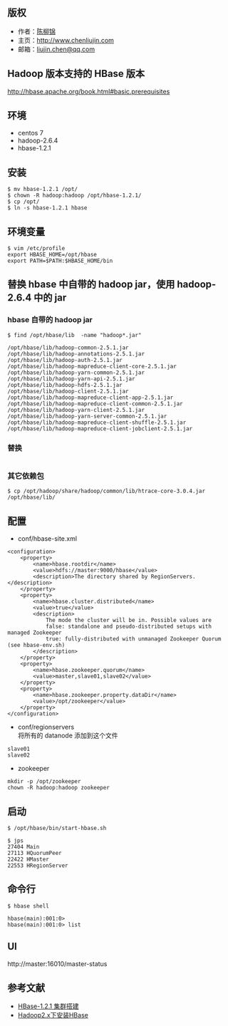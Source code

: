 ## 版权
* 作者：<a href="http://www.chenliujin.com">陈柳锦</a>
* 主页：<a href="http://www.chenliujin.com">http://www.chenliujin.com</a>
* 邮箱：liujin.chen@qq.com

## Hadoop 版本支持的 HBase 版本
http://hbase.apache.org/book.html#basic.prerequisites

## 环境
* centos 7
* hadoop-2.6.4
* hbase-1.2.1

## 安装
```
$ mv hbase-1.2.1 /opt/
$ chown -R hadoop:hadoop /opt/hbase-1.2.1/
$ cp /opt/
$ ln -s hbase-1.2.1 hbase
```

## 环境变量
```
$ vim /etc/profile
export HBASE_HOME=/opt/hbase
export PATH=$PATH:$HBASE_HOME/bin
```

## 替换 hbase 中自带的 hadoop jar，使用 hadoop-2.6.4 中的 jar
### hbase 自带的 hadoop jar
```
$ find /opt/hbase/lib  -name "hadoop*.jar"

/opt/hbase/lib/hadoop-common-2.5.1.jar
/opt/hbase/lib/hadoop-annotations-2.5.1.jar
/opt/hbase/lib/hadoop-auth-2.5.1.jar
/opt/hbase/lib/hadoop-mapreduce-client-core-2.5.1.jar
/opt/hbase/lib/hadoop-yarn-common-2.5.1.jar
/opt/hbase/lib/hadoop-yarn-api-2.5.1.jar
/opt/hbase/lib/hadoop-hdfs-2.5.1.jar
/opt/hbase/lib/hadoop-client-2.5.1.jar
/opt/hbase/lib/hadoop-mapreduce-client-app-2.5.1.jar
/opt/hbase/lib/hadoop-mapreduce-client-common-2.5.1.jar
/opt/hbase/lib/hadoop-yarn-client-2.5.1.jar
/opt/hbase/lib/hadoop-yarn-server-common-2.5.1.jar
/opt/hbase/lib/hadoop-mapreduce-client-shuffle-2.5.1.jar
/opt/hbase/lib/hadoop-mapreduce-client-jobclient-2.5.1.jar
```

### 替换
```
```

### 其它依赖包
```
$ cp /opt/hadoop/share/hadoop/common/lib/htrace-core-3.0.4.jar /opt/hbase/lib/
```

## 配置
* conf/hbase-site.xml
```
<configuration>
    <property>
        <name>hbase.rootdir</name>
        <value>hdfs://master:9000/hbase</value>
        <description>The directory shared by RegionServers.</description>
    </property>
    <property>
        <name>hbase.cluster.distributed</name>
        <value>true</value>
        <description>
            The mode the cluster will be in. Possible values are
            false: standalone and pseudo-distributed setups with managed Zookeeper
            true: fully-distributed with unmanaged Zookeeper Quorum (see hbase-env.sh)
        </description>
    </property>
    <property>
        <name>hbase.zookeeper.quorum</name>
        <value>master,slave01,slave02</value>
    </property>
    <property>
        <name>hbase.zookeeper.property.dataDir</name>
        <value>/opt/zookeeper</value>
    </property>
</configuration>
```

* conf/regionservers<br />
将所有的 datanode 添加到这个文件
```
slave01
slave02
```

* zookeeper
```
mkdir -p /opt/zookeeper
chown -R hadoop:hadoop zookeeper
```

## 启动
```
$ /opt/hbase/bin/start-hbase.sh

$ jps
27404 Main
27113 HQuorumPeer
22422 HMaster
22553 HRegionServer
```

## 命令行
```
$ hbase shell

hbase(main):001:0>
hbase(main):001:0> list
```

## UI
http://master:16010/master-status

## 参考文献
* [HBase-1.2.1 集群搭建](http://www.thebigdata.cn/HBase/29894.html)
* [Hadoop2.x下安装HBase](http://my.oschina.net/zc741520/blog/388718)
